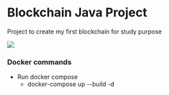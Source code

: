 # Blockchain Java Project

Project to create my first blockchain for study purpose

![](https://github.com/kolorobot/spring-boot-junit5/workflows/tests/badge.svg)

### Docker commands

- Run docker compose
    - docker-compose up --build -d
